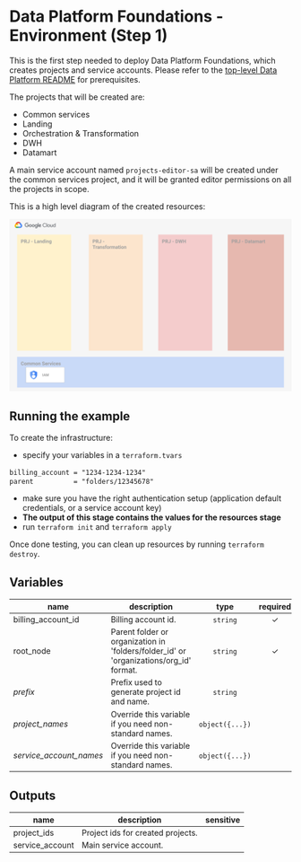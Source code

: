 # Data Platform Foundations - Environment (Step 1)

This is the first step needed to deploy Data Platform Foundations, which creates projects and service accounts. Please refer to the [top-level Data Platform README](../README.md) for prerequisites.

The projects that will be created are:

- Common services
- Landing
- Orchestration & Transformation
- DWH
- Datamart

A main service account named `projects-editor-sa` will be created under the common services project, and it will be granted editor permissions on all the projects in scope.

This is a high level diagram of the created resources:

![Environment -  Phase 1](./diagram.png "High-level Environment diagram")

## Running the example

To create the infrastructure:

- specify your variables in a `terraform.tvars`

```tfm
billing_account = "1234-1234-1234"
parent          = "folders/12345678"
```

- make sure you have the right authentication setup (application default credentials, or a service account key)
- **The output of this stage contains the values for the resources stage**
- run `terraform init` and `terraform apply`

Once done testing, you can clean up resources by running `terraform destroy`.

<!-- BEGIN TFDOC -->
## Variables

| name | description | type | required | default |
|---|---|:---: |:---:|:---:|
| billing_account_id | Billing account id. | <code title="">string</code> | ✓ |  |
| root_node | Parent folder or organization in 'folders/folder_id' or 'organizations/org_id' format. | <code title="">string</code> | ✓ |  |
| *prefix* | Prefix used to generate project id and name. | <code title="">string</code> |  | <code title="">null</code> |
| *project_names* | Override this variable if you need non-standard names. | <code title="object&#40;&#123;&#10;datamart       &#61; string&#10;dwh            &#61; string&#10;landing        &#61; string&#10;services       &#61; string&#10;transformation &#61; string&#10;&#125;&#41;">object({...})</code> |  | <code title="&#123;&#10;datamart       &#61; &#34;datamart&#34;&#10;dwh            &#61; &#34;datawh&#34;&#10;landing        &#61; &#34;landing&#34;&#10;services       &#61; &#34;services&#34;&#10;transformation &#61; &#34;transformation&#34;&#10;&#125;">...</code> |
| *service_account_names* | Override this variable if you need non-standard names. | <code title="object&#40;&#123;&#10;main &#61; string&#10;&#125;&#41;">object({...})</code> |  | <code title="&#123;&#10;main &#61; &#34;data-platform-main&#34;&#10;&#125;">...</code> |

## Outputs

| name | description | sensitive |
|---|---|:---:|
| project_ids | Project ids for created projects. |  |
| service_account | Main service account. |  |
<!-- END TFDOC -->
